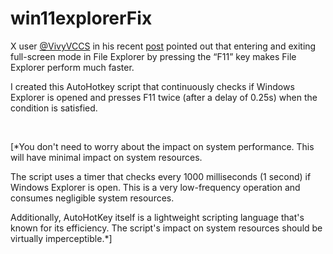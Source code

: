 # win11explorerFix

X user [@VivyVCCS](https://twitter.com/VivyVCCS) in his recent [post](https://twitter.com/VivyVCCS/status/1698420723344187879) pointed out that entering and exiting full-screen mode in File Explorer by pressing the “F11” key makes File Explorer perform much faster.

I created this AutoHotkey script that continuously checks if Windows Explorer is opened and presses F11 twice (after a delay of 0.25s) when the condition is satisfied.

&nbsp;
&nbsp;

[\*You don't need to worry about the impact on system performance. This will have minimal impact on system resources.

The script uses a timer that checks every 1000 milliseconds (1 second) if Windows Explorer is open. This is a very low-frequency operation and consumes negligible system resources.

Additionally, AutoHotKey itself is a lightweight scripting language that's known for its efficiency. The script's impact on system resources should be virtually imperceptible.\*]
